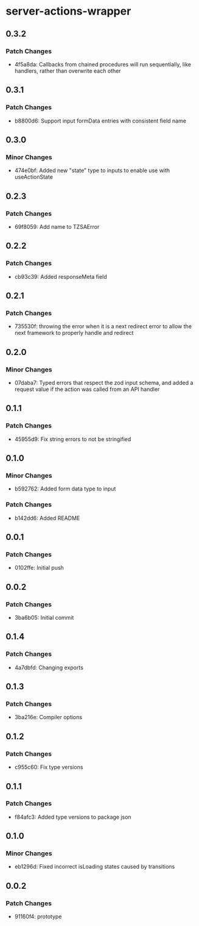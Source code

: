 # server-actions-wrapper

## 0.3.2

### Patch Changes

- 4f5a8da: Callbacks from chained procedures will run sequentially, like handlers, rather than overwrite each other

## 0.3.1

### Patch Changes

- b8800d6: Support input formData entries with consistent field name

## 0.3.0

### Minor Changes

- 474e0bf: Added new "state" type to inputs to enable use with useActionState

## 0.2.3

### Patch Changes

- 69f8059: Add name to TZSAError

## 0.2.2

### Patch Changes

- cb93c39: Added responseMeta field

## 0.2.1

### Patch Changes

- 735530f: throwing the error when it is a next redirect error to allow the next framework to properly handle and redirect

## 0.2.0

### Minor Changes

- 07daba7: Typed errors that respect the zod input schema, and added a request value if the action was called from an API handler

## 0.1.1

### Patch Changes

- 45955d9: Fix string errors to not be stringified

## 0.1.0

### Minor Changes

- b592762: Added form data type to input

### Patch Changes

- b142dd6: Added README

## 0.0.1

### Patch Changes

- 0102ffe: Initial push

## 0.0.2

### Patch Changes

- 3ba6b05: Initial commit

## 0.1.4

### Patch Changes

- 4a7dbfd: Changing exports

## 0.1.3

### Patch Changes

- 3ba216e: Compiler options

## 0.1.2

### Patch Changes

- c955c60: Fix type versions

## 0.1.1

### Patch Changes

- f84afc3: Added type versions to package json

## 0.1.0

### Minor Changes

- eb1296d: Fixed incorrect isLoading states caused by transitions

## 0.0.2

### Patch Changes

- 91160f4: prototype
